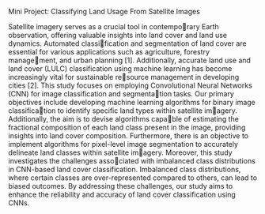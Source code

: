 Mini Project: Classifying Land Usage From Satellite Images

Satellite imagery serves as a crucial tool in contemporary Earth observation, offering valuable insights into
land cover and land use dynamics. Automated classification and segmentation of land cover are essential for
various applications such as agriculture, forestry management, and urban planning [1]. Additionally, accurate land
use and land cover (LULC) classification using machine
learning has become increasingly vital for sustainable resource management in developing cities [2].
This study focuses on employing Convolutional Neural
Networks (CNN) for image classification and segmentation tasks. Our primary objectives include developing
machine learning algorithms for binary image classification to identify specific land types within satellite imagery. Additionally, the aim is to devise algorithms capable of estimating the fractional composition of each land
class present in the image, providing insights into land
cover composition. Furthermore, there is an objective to
implement algorithms for pixel-level image segmentation
to accurately delineate land classes within satellite imagery.
Moreover, this study investigates the challenges associated with imbalanced class distributions in CNN-based
land cover classification. Imbalanced class distributions,
where certain classes are over-represented compared to
others, can lead to biased outcomes. By addressing these
challenges, our study aims to enhance the reliability and
accuracy of land cover classification using CNNs.
